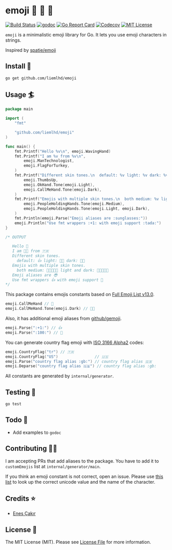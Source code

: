 # emoji :rocket: :school_satchel: :tada:

[![Build Status](https://github.com/liemlhd/emoji/workflows/build/badge.svg?branch=master)](https://github.com/liemlhd/emoji/actions)
[![godoc](https://godoc.org/github.com/liemlhd/emoji?status.svg)](https://godoc.org/github.com/liemlhd/emoji)
[![Go Report Card](https://goreportcard.com/badge/github.com/liemlhd/emoji)](https://goreportcard.com/report/github.com/liemlhd/emoji)
[![Codecov](https://img.shields.io/codecov/c/github/enescakir/emoji)](https://codecov.io/gh/enescakir/emoji)
[![MIT License](https://img.shields.io/github/license/enescakir/emoji)](https://github.com/liemlhd/emoji/blob/master/LICENSE)

`emoji` is a minimalistic emoji library for Go. It lets you use emoji characters in strings.

Inspired by [spatie/emoji](https://github.com/spatie/emoji)

## Install :floppy_disk:

``` bash
go get github.com/liemlhd/emoji
```

## Usage :surfer:

```go
package main

import (
	"fmt"

	"github.com/liemlhd/emoji"
)

func main() {
	fmt.Printf("Hello %v\n", emoji.WavingHand)
	fmt.Printf("I am %v from %v\n",
		emoji.ManTechnologist,
		emoji.FlagForTurkey,
	)
	fmt.Printf("Different skin tones.\n  default: %v light: %v dark: %v\n",
		emoji.ThumbsUp,
		emoji.OkHand.Tone(emoji.Light),
		emoji.CallMeHand.Tone(emoji.Dark),
	)
	fmt.Printf("Emojis with multiple skin tones.\n  both medium: %v light and dark: %v\n",
		emoji.PeopleHoldingHands.Tone(emoji.Medium),
		emoji.PeopleHoldingHands.Tone(emoji.Light, emoji.Dark),
	)
	fmt.Println(emoji.Parse("Emoji aliases are :sunglasses:"))
	emoji.Println("Use fmt wrappers :+1: with emoji support :tada:")
}

/* OUTPUT

   Hello 👋
   I am 👨‍💻 from 🇹🇷
   Different skin tones.
     default: 👍 light: 👌🏻 dark: 🤙🏿
   Emojis with multiple skin tones.
     both medium: 🧑🏽‍🤝‍🧑🏽 light and dark: 🧑🏻‍🤝‍🧑🏿
   Emoji aliases are 😎
   Use fmt wrappers 👍 with emoji support 🎉
*/
```

This package contains emojis constants based
on [Full Emoji List v13.0](https://unicode.org/Public/emoji/13.0/emoji-test.txt).

```go
emoji.CallMeHand // 🤙
emoji.CallMeHand.Tone(emoji.Dark) // 🤙🏿
```

Also, it has additional emoji aliases from [github/gemoji](https://github.com/github/gemoji).

```go
emoji.Parse(":+1:") // 👍
emoji.Parse(":100:") // 💯
```

You can generate country flag emoji with [ISO 3166 Alpha2](https://en.wikipedia.org/wiki/ISO_3166-1_alpha-2) codes:

```go
emoji.CountryFlag("tr") // 🇹🇷
emoji.CountryFlag("US")                // 🇺🇸
emoji.Parse("country flag alias :gb:") // country flag alias 🇬🇧
emoji.Deparse("country flag alias 🇬🇧") // country flag alias :gb:
```

All constants are generated by `internal/generator`.

## Testing :hammer:

``` bash
go test
```

## Todo :pushpin:

* Add examples to `godoc`

## Contributing :man_technologist:

I am accepting PRs that add aliases to the package. You have to add it to `customEmojis` list
at `internal/generator/main`.

If you think an emoji constant is not correct, open an issue. Please
use [this list](http://unicode.org/emoji/charts/full-emoji-list.html)
to look up the correct unicode value and the name of the character.

## Credits :star:

- [Enes Çakır](https://github.com/enescakir)

## License :scroll:

The MIT License (MIT). Please see [License File](LICENSE.md) for more information.
